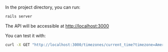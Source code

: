 In the project directory, you can run:

```sh
rails server
```

The API will be accessible at [http://localhost:3000](http://localhost:3000)

You can test it with:

```bash
curl -X GET "http://localhost:3000/timezones/current_time?timezone=America/New_York"

```